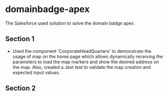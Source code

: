 # domainbadge-apex

The Salesforce used solution to solve the domain badge apex. 


## Section 1

- Used the component 'CorporateHeadQuarters' to demonstrate the usage of map on the home page which allows dynamically receiving the parameters to load the map markers and show the desired address on the map. Also, created a Jest test to validate the map creation and expected input values. 

## Section 2